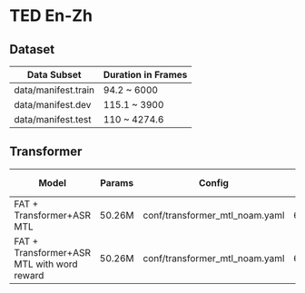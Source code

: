 
# TED En-Zh

## Dataset

| Data Subset | Duration in Frames |
| --- | --- |
| data/manifest.train | 94.2 ~ 6000   |
| data/manifest.dev   | 115.1 ~ 3900   |
| data/manifest.test  | 110 ~ 4274.6 |

## Transformer
| Model | Params | Config | Val loss | Char-BLEU |
| --- | --- | --- | --- | --- |
| FAT + Transformer+ASR MTL | 50.26M | conf/transformer_mtl_noam.yaml | 69.91 | 20.26 |
| FAT + Transformer+ASR MTL with word reward | 50.26M | conf/transformer_mtl_noam.yaml | 62.86 | 20.80 |
